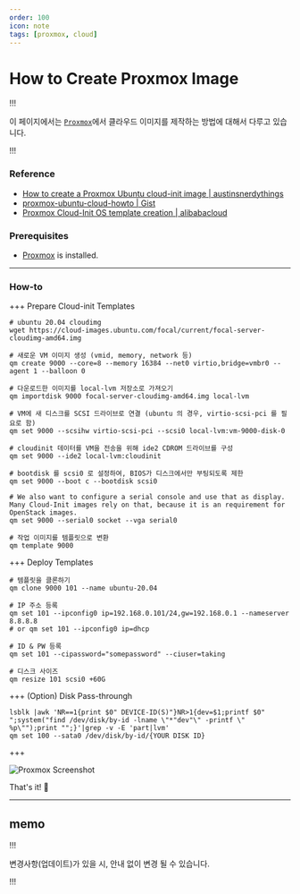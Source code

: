```yaml
---
order: 100
icon: note
tags: [proxmox, cloud]
---
```


# How to Create Proxmox Image

!!!

이 페이지에서는 [`Proxmox`](https://www.proxmox.com/en/)에서 클라우드 이미지를 제작하는 방법에 대해서 다루고 있습니다.

!!!

### Reference

- [How to create a Proxmox Ubuntu cloud-init image | austinsnerdythings](https://austinsnerdythings.com/2021/08/30/how-to-create-a-proxmox-ubuntu-cloud-init-image/)
- [proxmox-ubuntu-cloud-howto | Gist](https://gist.github.com/KrustyHack/fa39e509b5736703fb4a3d664157323f)
- [Proxmox Cloud-Init OS template creation | alibabacloud](https://www.alibabacloud.com/topic-center/a1/fcsoqejpa74r-proxmox-cloud-init-os-template-creation-what-the-server-alibaba-cloud)

### Prerequisites

- [Proxmox](https://www.proxmox.com/en/downloads) is installed.

---

### How-to

+++ Prepare Cloud-init Templates

```
# ubuntu 20.04 cloudimg
wget https://cloud-images.ubuntu.com/focal/current/focal-server-cloudimg-amd64.img

# 새로운 VM 이미지 생성 (vmid, memory, network 등)
qm create 9000 --core=8 --memory 16384 --net0 virtio,bridge=vmbr0 --agent 1 --balloon 0

# 다운로드한 이미지를 local-lvm 저장소로 가져오기
qm importdisk 9000 focal-server-cloudimg-amd64.img local-lvm

# VM에 새 디스크를 SCSI 드라이브로 연결 (ubuntu 의 경우, virtio-scsi-pci 를 필요로 함)
qm set 9000 --scsihw virtio-scsi-pci --scsi0 local-lvm:vm-9000-disk-0

# cloudinit 데이터를 VM을 전송을 위해 ide2 CDROM 드라이브를 구성
qm set 9000 --ide2 local-lvm:cloudinit

# bootdisk 를 scsi0 로 설정하여, BIOS가 디스크에서만 부팅되도록 제한
qm set 9000 --boot c --bootdisk scsi0

# We also want to configure a serial console and use that as display. Many Cloud-Init images rely on that, because it is an requirement for OpenStack images.
qm set 9000 --serial0 socket --vga serial0

# 작업 이미지를 템플릿으로 변환
qm template 9000
```

+++ Deploy Templates

```
# 템플릿을 클론하기
qm clone 9000 101 --name ubuntu-20.04

# IP 주소 등록
qm set 101 --ipconfig0 ip=192.168.0.101/24,gw=192.168.0.1 --nameserver 8.8.8.8
# or qm set 101 --ipconfig0 ip=dhcp

# ID & PW 등록
qm set 101 --cipassword="somepassword" --ciuser=taking

# 디스크 사이즈
qm resize 101 scsi0 +60G
```

+++ (Option) Disk Pass-throungh

```
lsblk |awk 'NR==1{print $0" DEVICE-ID(S)"}NR>1{dev=$1;printf $0" ";system("find /dev/disk/by-id -lname \"*"dev"\" -printf \" %p\"");print "";}'|grep -v -E 'part|lvm'
qm set 100 --sata0 /dev/disk/by-id/{YOUR DISK ID}
```

+++

![Proxmox Screenshot](https://p158.p1.n0.cdn.getcloudapp.com/items/jku6wKk1/c0154f2a-3d08-4562-adc5-d74ac48c39d5.png?source=viewer&v=eca80c12e3151b6321cb33b222960b90)

That's it! :tada:

---

## memo

!!!

변경사항(업데이트)가 있을 시, 안내 없이 변경 될 수 있습니다.

!!!
